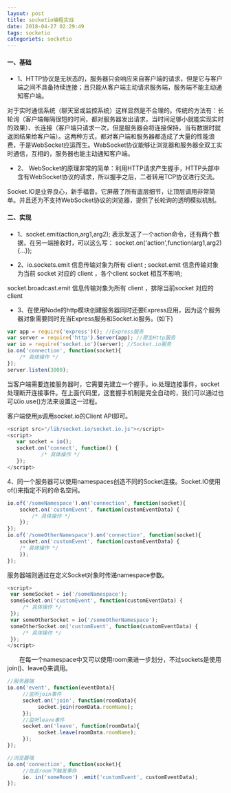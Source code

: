```yaml
---
layout: post
title: socketio编程实战
date: 2018-04-27 02:29:49
tags: socketio
categoriets: socketio
---
```



#### 一、基础

- 1、HTTP协议是无状态的，服务器只会响应来自客户端的请求，但是它与客户端之间不具备持续连接；且只能从客户端主动请求服务端，服务端不能主动通知客户端。

 对于实时通信系统（聊天室或监控系统）这样显然是不合理的。传统的方法有：长轮询（客户端每隔很短的时间，都对服务器发出请求，当时间足够小就能实现实时的效果）、长连接（客户端只请求一次，但是服务器会将连接保持，当有数据时就返回结果给客户端）。这两种方式，都对客户端和服务器都造成了大量的性能浪费，于是WebSocket应运而生。WebSocket协议能够让浏览器和服务器全双工实时通信，互相的，服务器也能主动通知客户端。

- 2、 WebSocket的原理非常的简单：利用HTTP请求产生握手，HTTP头部中含有WebSocket协议的请求，所以握手之后，二者转用TCP协议进行交流。

 Socket.IO是业界良心，新手福音。它屏蔽了所有底层细节，让顶层调用非常简单。并且还为不支持WebSocket协议的浏览器，提供了长轮询的透明模拟机制。

 <!-- more -->


#### 二、实现

- 1、socket.emit(action,arg1,arg2); 表示发送了一个action命令，还有两个数据，在另一端接收时，可以这么写： socket.on('action',function(arg1,arg2){...});

- 2、io.sockets.emit    信息传输对象为所有 client ; socket.emit 信息传输对象为当前 socket 对应的 client ，各个client socket 相互不影响;

socket.broadcast.emit 信息传输对象为所有 client ，排除当前socket 对应的 client 

- 3、在使用Node的http模块创建服务器同时还要Express应用，因为这个服务器对象需要同时充当Express服务和Socket.io服务。(如下)

```js
var app = require('express')(); //Express服务
var server = require('http').Server(app); //原生Http服务
var io = require('socket.io')(server); //Socket.io服务
io.on('connection', function(socket){
    /* 具体操作 */
});
server.listen(3000);
```
当客户端需要连接服务器时，它需要先建立一个握手。io.处理连接事件，socket 处理断开连接事件。在上面代码里，这套握手机制是完全自动的，我们可以通过也可以io.use()方法来设置这一过程。

客户端使用js调用socket.io的Client API即可。
```js
<script src="/lib/socket.io/socket.io.js"></script>
<script>
   var socket = io();
   socket.on('connect', function() {
           /* 具体操作 */
   });
</script>
```


4、同一个服务器可以使用namespaces创造不同的Socket连接。Socket.IO使用of()来指定不同的命名空间。
```js
io.of('/someNamespace').on('connection', function(socket){
    socket.on('customEvent', function(customEventData) {
        /* 具体操作 */
    });
});
io.of('/someOtherNamespace').on('connection', function(socket){
    socket.on('customEvent', function(customEventData) {
    /* 具体操作 */
    });
});
```
服务器端则通过在定义Socket对象时传递namespace参数。
```js
<script>
 var someSocket = io('/someNamespace');
 someSocket.on('customEvent', function(customEventData) {
     /* 具体操作 */
 });
 var someOtherSocket = io('/someOtherNamespace');
 someOtherSocket.on('customEvent', function(customEventData) {
     /* 具体操作 */
 });
</script>
```
　　在每一个namespace中又可以使用room来进一步划分，不过sockets是使用join()、leave()来调用。
```js
//服务器端
io.on('event', function(eventData){
     //监听join事件
     socket.on('join', function(roomData){
          socket.join(roomData.roomName);
     });
     //监听leave事件
     socket.on('leave', function(roomData){
          socket.leave(roomData.roomName);
     });
});
```
```js
//浏览器端
io.on('connection', function(socket){
     //在此room下触发事件
     io. in('someRoom') .emit('customEvent', customEventData);
});
```


